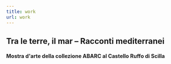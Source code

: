 ```yaml
---
title: work
url: work
---
```


## **Tra le terre, il mar** – Racconti mediterranei

#### Mostra d'arte della collezione ABARC al Castello Ruffo di Scilla
